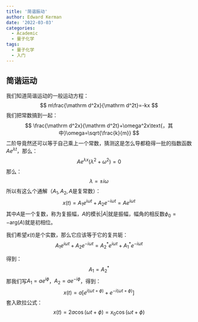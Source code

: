 ```yaml
---
title: '简谐振动'
author: Edward Kerman
date: '2022-03-03'
categories:
  - Academic
  - 量子化学
tags:
  - 量子化学
  - 入门
---
```


## 简谐运动

我们知道简谐运动的一般运动方程：
$$
m\frac{\mathrm d^2x}{\mathrm d^2t}=-kx
$$
我们把常数搞到一起：
$$
\frac{\mathrm d^2x}{\mathrm d^2t}+\omega^2x\text{，其中}\omega=\sqrt{\frac{k}{m}}
$$
二阶导竟然还可以等于自己乘上一个常数，猜测这是怎么导都稳得一批的指数函数$Ae^{\lambda t}$，那么：
$$
Ae^{\lambda x}\left(\lambda^2+\omega^2\right)=0
$$
那么：
$$
\lambda=\pm i\omega
$$
所以有这么个通解（$A_1,A_2,A$是复常数）：
$$
x(t)=A_1e^{i\omega t}+A_2e^{-i\omega t}=Ae^{i\omega t}
$$
其中$A$是一个复数，称为复振幅，$A$的模长$|A|$就是振幅，幅角的相反数$\phi_0=-\mathrm{arg}(A)$就是初相位。

我们希望$x(t)$是个实数，那么它应该等于它的复共轭：
$$
A_1e^{i\omega t}+A_2e^{-i\omega t}=A_2^*e^{i\omega t}+A_1^*e^{-i\omega t}
$$

得到：
$$
A_1=A^*_2
$$
那我们写$A_1=ae^{i\phi}$，$A_2=ae^{-i\phi}$，得到：
$$
x(t)=a\left[e^{i(\omega t+\phi)}+e^{-i(\omega t+\phi)}\right]
$$
套入欧拉公式：
$$
x(t)=2a\cos(\omega t+\phi)=x_0\cos(\omega t+\phi)
$$